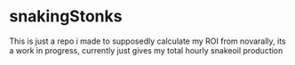 # snakingStonks
This is just a repo i made to supposedly calculate my ROI from novarally, its a work in progress, currently just gives my total hourly snakeoil production
